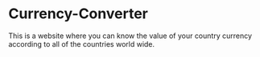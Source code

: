 # Currency-Converter

This is a website where you can know the value of your country currency according to all of the countries world wide.
